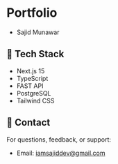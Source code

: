 # Portfolio
- Sajid Munawar

## 🚀 Tech Stack

- Next.js 15
- TypeScript
- FAST API
- PostgreSQL
- Tailwind CSS

## 📧 Contact

For questions, feedback, or support:
- Email: [iamsajiddev@gmail.com](mailto:iamsajiddev@gmail.com)
